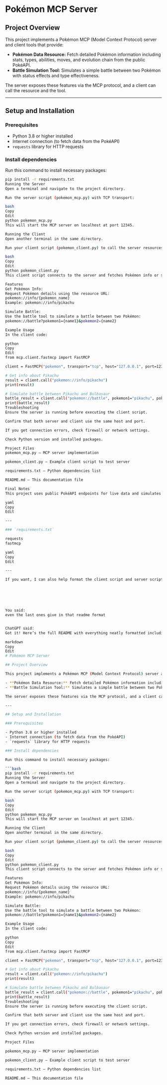 # Pokémon MCP Server

## Project Overview

This project implements a Pokémon MCP (Model Context Protocol) server and client tools that provide:

- **Pokémon Data Resource:** Fetch detailed Pokémon information including stats, types, abilities, moves, and evolution chain from the public PokéAPI.
- **Battle Simulation Tool:** Simulates a simple battle between two Pokémon with status effects and type effectiveness.

The server exposes these features via the MCP protocol, and a client can call the resource and the tool.

---

## Setup and Installation

### Prerequisites

- Python 3.8 or higher installed
- Internet connection (to fetch data from the PokéAPI)
- `requests` library for HTTP requests

### Install dependencies

Run this command to install necessary packages:

```bash
pip install -r requirements.txt
Running the Server
Open a terminal and navigate to the project directory.

Run the server script (pokemon_mcp.py) with TCP transport:

bash
Copy
Edit
python pokemon_mcp.py
This will start the MCP server on localhost at port 12345.

Running the Client
Open another terminal in the same directory.

Run your client script (pokemon_client.py) to call the server resources, for example:

bash
Copy
Edit
python pokemon_client.py
This client script connects to the server and fetches Pokémon info or simulates battles.

Features
Get Pokémon Info:
Request Pokémon details using the resource URL:
pokemon://info/{pokemon_name}
Example: pokemon://info/pikachu

Simulate Battle:
Use the battle tool to simulate a battle between two Pokémon:
pokemon://battle?pokemon1={name1}&pokemon2={name2}

Example Usage
In the client code:

python
Copy
Edit
from mcp.client.fastmcp import FastMCP

client = FastMCP("pokemon", transport="tcp", host="127.0.0.1", port=12345)

# Get info about Pikachu
result = client.call("pokemon://info/pikachu")
print(result)

# Simulate battle between Pikachu and Bulbasaur
battle_result = client.call("pokemon://battle", pokemon1="pikachu", pokemon2="bulbasaur")
print(battle_result)
Troubleshooting
Ensure the server is running before executing the client script.

Confirm that both server and client use the same host and port.

If you get connection errors, check firewall or network settings.

Check Python version and installed packages.

Project Files
pokemon_mcp.py — MCP server implementation

pokemon_client.py — Example client script to test server

requirements.txt — Python dependencies list

README.md — This documentation file

Final Notes
This project uses public PokéAPI endpoints for live data and simulates basic battle logic with type effectiveness and status effects.

yaml
Copy
Edit

---

### `requirements.txt`

requests
fastmcp

yaml
Copy
Edit

---

If you want, I can also help format the client script and server script or guide you on how to run them properly. Let me know!






You said:
even the last ones give in that readme format


ChatGPT said:
Got it! Here’s the full README with everything neatly formatted including the troubleshooting, project files, and final notes—all ready for your README.md:

markdown
Copy
Edit
# Pokémon MCP Server

## Project Overview

This project implements a Pokémon MCP (Model Context Protocol) server and client tools that provide:

- **Pokémon Data Resource:** Fetch detailed Pokémon information including stats, types, abilities, moves, and evolution chain from the public PokéAPI.
- **Battle Simulation Tool:** Simulates a simple battle between two Pokémon with status effects and type effectiveness.

The server exposes these features via the MCP protocol, and a client can call the resource and the tool.

---

## Setup and Installation

### Prerequisites

- Python 3.8 or higher installed  
- Internet connection (to fetch data from the PokéAPI)  
- `requests` library for HTTP requests

### Install dependencies

Run this command to install necessary packages:

```bash
pip install -r requirements.txt
Running the Server
Open a terminal and navigate to the project directory.

Run the server script (pokemon_mcp.py) with TCP transport:

bash
Copy
Edit
python pokemon_mcp.py
This will start the MCP server on localhost at port 12345.

Running the Client
Open another terminal in the same directory.

Run your client script (pokemon_client.py) to call the server resources, for example:

bash
Copy
Edit
python pokemon_client.py
This client script connects to the server and fetches Pokémon info or simulates battles.

Features
Get Pokémon Info:
Request Pokémon details using the resource URL:
pokemon://info/{pokemon_name}
Example: pokemon://info/pikachu

Simulate Battle:
Use the battle tool to simulate a battle between two Pokémon:
pokemon://battle?pokemon1={name1}&pokemon2={name2}

Example Usage
In the client code:

python
Copy
Edit
from mcp.client.fastmcp import FastMCP

client = FastMCP("pokemon", transport="tcp", host="127.0.0.1", port=12345)

# Get info about Pikachu
result = client.call("pokemon://info/pikachu")
print(result)

# Simulate battle between Pikachu and Bulbasaur
battle_result = client.call("pokemon://battle", pokemon1="pikachu", pokemon2="bulbasaur")
print(battle_result)
Troubleshooting
Ensure the server is running before executing the client script.

Confirm that both server and client use the same host and port.

If you get connection errors, check firewall or network settings.

Check Python version and installed packages.

Project Files

pokemon_mcp.py — MCP server implementation

pokemon_client.py — Example client script to test server

requirements.txt — Python dependencies list

README.md — This documentation file